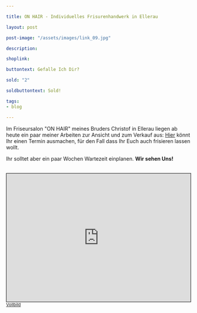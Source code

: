 ```yaml
---

title: ON HAIR - Individuelles Frisurenhandwerk in Ellerau

layout: post

post-image: "/assets/images/link_09.jpg"

description:

shoplink: 

buttontext: Gefalle Ich Dir?

sold: "2"

soldbuttontext: Sold!

tags:
- blog

---
```


Im Friseursalon "ON HAIR" meines Bruders Christof in Ellerau liegen ab heute ein paar meiner Arbeiten zur Ansicht und zum Verkauf aus: <a href="https://onhair-haardesign.de/" target="_blank">Hier</a> könnt Ihr einen Termin ausmachen, für den Fall dass Ihr Euch auch frisieren lassen wollt.  

Ihr solltet aber ein paar Wochen Wartezeit einplanen.
**Wir sehen Uns!**
<br><br>
<iframe width="100%" height="350" src="https://www.openstreetmap.org/export/embed.html?bbox=9.918183982372286%2C53.74943720826972%2C9.92081254720688%2C53.750575967628905&amp;layer=mapnik&amp;marker=53.75000659327959%2C9.919498264789581" style="border: 1px solid black"></iframe><small><a href="https://www.openstreetmap.org/?mlat=53.75001&amp;mlon=9.91950#map=19/53.75001/9.91950&amp;layers=N" target="_blank">Vollbild</a></small>
